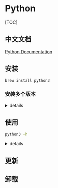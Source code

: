 # Python

[TOC]


## 中文文档

[Python Documentation](https://docs.python.org/zh-cn/3/)

## 安装

```bash
brew install python3
```

### 安装多个版本

<details>
<summary>details</summary>
#### 虚拟环境设置

##### [Mac安装多个python版本 - tony](https://blog.csdn.net/feifeilyj/article/details/62418916)

##### [Mac多Python版本共存，多个独立Python开发环境切换 - SuYuMingXiangGuan](https://blog.csdn.net/SuYuMingXiangGuan/article/details/69942055)

##### [Mac OS X 如何使用 多版本 Python - tealex](https://blog.csdn.net/tealex/article/details/79388675)

##### [Mac开发系列之python多版本和环境管理](https://zhuanlan.zhihu.com/p/38226274)


#### bash/zsh配置

##### [Mac 上Python多版本切换 - Neo.Wang](https://www.cnblogs.com/Neo-Wang/p/7028582.html?utm_source=debugrun&utm_medium=referral)

Mac上自带了Python2.x的版本，有时需要使用Python3.x版本做开发，但不能删了Python2.x，可能引起系统不稳定，那么就需要安装多个版本的Python。

1、安装Python3.x版本，我安装了3.6.1；

2、打开终端（terminal），输入：
```bash
sudo vi ~/.bashrc；
```
3、在弹出的编辑页面顶部输入并保存：
```bash
alias python2='/Library/Frameworks/Python.framework/Versions/2.x/bin/python2.x'
alias python3='/Library/Frameworks/Python.framework/Versions/3.x/bin/python3.x'
```
我机子上有Python2.7和Python3.6版本，上面的x请根据情况自行替换。

4、重启终端（terminal）或者输入：
```bash
source ~/.bashrc
```
5、验证，在终端（terminal）中输入python2即代表是Python2.x版本，输入python3即代表是Python3.x版本。
</details>

## 使用

```bash
python3 -h
```

<details>
<summary>details</summary>

```bash
usage: /usr/local/Cellar/python/3.7.1/Frameworks/Python.framework/Versions/3.7/Resources/Python.app/Contents/MacOS/Python [option] ... [-c cmd | -m mod | file | -] [arg] ...
Options and arguments (and corresponding environment variables):
-b     : issue warnings about str(bytes_instance), str(bytearray_instance)
         and comparing bytes/bytearray with str. (-bb: issue errors)
-B     : don't write .pyc files on import; also PYTHONDONTWRITEBYTECODE=x
-c cmd : program passed in as string (terminates option list)
-d     : debug output from parser; also PYTHONDEBUG=x
-E     : ignore PYTHON* environment variables (such as PYTHONPATH)
-h     : print this help message and exit (also --help)
-i     : inspect interactively after running script; forces a prompt even
         if stdin does not appear to be a terminal; also PYTHONINSPECT=x
-I     : isolate Python from the user's environment (implies -E and -s)
-m mod : run library module as a script (terminates option list)
-O     : remove assert and __debug__-dependent statements; add .opt-1 before
         .pyc extension; also PYTHONOPTIMIZE=x
-OO    : do -O changes and also discard docstrings; add .opt-2 before
         .pyc extension
-q     : don't print version and copyright messages on interactive startup
-s     : don't add user site directory to sys.path; also PYTHONNOUSERSITE
-S     : don't imply 'import site' on initialization
-u     : force the stdout and stderr streams to be unbuffered;
         this option has no effect on stdin; also PYTHONUNBUFFERED=x
-v     : verbose (trace import statements); also PYTHONVERBOSE=x
         can be supplied multiple times to increase verbosity
-V     : print the Python version number and exit (also --version)
         when given twice, print more information about the build
-W arg : warning control; arg is action:message:category:module:lineno
         also PYTHONWARNINGS=arg
-x     : skip first line of source, allowing use of non-Unix forms of #!cmd
-X opt : set implementation-specific option
--check-hash-based-pycs always|default|never:
    control how Python invalidates hash-based .pyc files
file   : program read from script file
-      : program read from stdin (default; interactive mode if a tty)
arg ...: arguments passed to program in sys.argv[1:]

Other environment variables:
PYTHONSTARTUP: file executed on interactive startup (no default)
PYTHONPATH   : ':'-separated list of directories prefixed to the
               default module search path.  The result is sys.path.
PYTHONHOME   : alternate <prefix> directory (or <prefix>:<exec_prefix>).
               The default module search path uses <prefix>/lib/pythonX.X.
PYTHONCASEOK : ignore case in 'import' statements (Windows).
PYTHONIOENCODING: Encoding[:errors] used for stdin/stdout/stderr.
PYTHONFAULTHANDLER: dump the Python traceback on fatal errors.
PYTHONHASHSEED: if this variable is set to 'random', a random value is used
   to seed the hashes of str, bytes and datetime objects.  It can also be
   set to an integer in the range [0,4294967295] to get hash values with a
   predictable seed.
PYTHONMALLOC: set the Python memory allocators and/or install debug hooks
   on Python memory allocators. Use PYTHONMALLOC=debug to install debug
   hooks.
PYTHONCOERCECLOCALE: if this variable is set to 0, it disables the locale
   coercion behavior. Use PYTHONCOERCECLOCALE=warn to request display of
   locale coercion and locale compatibility warnings on stderr.
PYTHONBREAKPOINT: if this variable is set to 0, it disables the default
   debugger. It can be set to the callable of your debugger of choice.
PYTHONDEVMODE: enable the development mode.
```

</details>

## 更新



## 卸载






